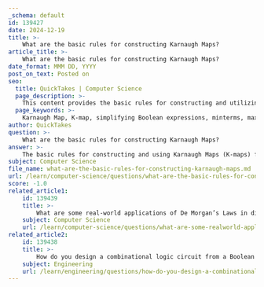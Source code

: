 ```yaml
---
_schema: default
id: 139427
date: 2024-12-19
title: >-
    What are the basic rules for constructing Karnaugh Maps?
article_title: >-
    What are the basic rules for constructing Karnaugh Maps?
date_format: MMM DD, YYYY
post_on_text: Posted on
seo:
  title: QuickTakes | Computer Science
  page_description: >-
    This content provides the basic rules for constructing and utilizing Karnaugh Maps (K-maps) in the simplification of Boolean expressions, including grid structure, filling methods, grouping strategies, and handling don't care conditions.
  page_keywords: >-
    Karnaugh Map, K-map, simplifying Boolean expressions, minterms, maxterms, Sum of Products, Product of Sums, grouping ones, adjacency, don't care conditions, digital logic design
author: QuickTakes
question: >-
    What are the basic rules for constructing Karnaugh Maps?
answer: >-
    The basic rules for constructing and using Karnaugh Maps (K-maps) for simplifying Boolean expressions are as follows:\n\n1. **Grid Structure**: A K-map is structured as a grid where each cell corresponds to a minterm (for Sum of Products, SOP) or maxterm (for Product of Sums, POS) of the Boolean function. The number of cells in the K-map is determined by the number of input variables, specifically $2^n$ cells for $n$ variables.\n\n2. **Filling the K-map**: For SOP forms, fill the K-map with binary '1's corresponding to the minterms of the function, while for POS forms, fill it with '0's corresponding to the maxterms. The remaining cells are filled with '0's (for SOP) or '1's (for POS).\n\n3. **Grouping Ones**: The primary method of simplification involves grouping adjacent cells containing '1's. Groups can be formed in sizes of 1, 2, 4, 8, etc., which are powers of two. Each group must be rectangular and can wrap around the edges of the K-map.\n\n4. **Adjacent Cells**: Groups can only include adjacent cells that contain '1's. Adjacency can be horizontal or vertical, but not diagonal.\n\n5. **Maximal Grouping**: Each group should be as large as possible. This means that if a larger group can be formed by including additional adjacent '1's, it should be done.\n\n6. **Coverage**: Every '1' in the K-map must be included in at least one group. This ensures that all minterms are accounted for in the final simplified expression.\n\n7. **Don't Care Conditions**: If there are "don't care" conditions (often represented as 'X'), these can be included in groups to help simplify the expression further.\n\n8. **Special Order of Variables**: The K-map is filled in a specific order that ensures only one variable changes between adjacent cells. For example, for two variables, the order is 00, 01, 11, 10.\n\nBy following these rules, K-maps provide a visual and systematic approach to simplifying Boolean expressions, making them an essential tool in digital logic design.
subject: Computer Science
file_name: what-are-the-basic-rules-for-constructing-karnaugh-maps.md
url: /learn/computer-science/questions/what-are-the-basic-rules-for-constructing-karnaugh-maps
score: -1.0
related_article1:
    id: 139439
    title: >-
        What are some real-world applications of De Morgan’s Laws in digital circuits?
    subject: Computer Science
    url: /learn/computer-science/questions/what-are-some-realworld-applications-of-de-morgans-laws-in-digital-circuits
related_article2:
    id: 139438
    title: >-
        How do you design a combinational logic circuit from a Boolean equation?
    subject: Engineering
    url: /learn/engineering/questions/how-do-you-design-a-combinational-logic-circuit-from-a-boolean-equation
---
```


&nbsp;